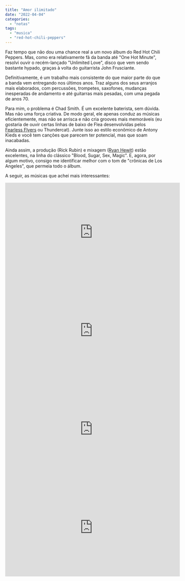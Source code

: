 ```yaml
---
title: "Amor ilimitado"
date: "2022-04-04"
categories: 
  - "notas"
tags: 
  - "musica"
  - "red-hot-chili-peppers"
---
```


Faz tempo que não dou uma chance real a um novo álbum do Red Hot Chili Peppers. Mas, como era relativamente fã da banda até "One Hot Minute", resolvi ouvir o recém-lançado "Unlimited Love", disco que vem sendo bastante hypado, graças à volta do guitarrista John Frusciante.

Definitivamente, é um trabalho mais consistente do que maior parte do que a banda vem entregando nos últimos anos. Traz alguns dos seus arranjos mais elaborados, com percussões, trompetes, saxofones, mudanças inesperadas de andamento e até guitarras mais pesadas, com uma pegada de anos 70.

Para mim, o problema é Chad Smith. É um excelente baterista, sem dúvida. Mas não uma força criativa. De modo geral, ele apenas conduz as músicas eficientemente, mas não se arrisca e não cria grooves mais memoráveis (eu gostaria de ouvir certas linhas de baixo de Flea desenvolvidas pelos [Fearless Flyers](https://www.youtube.com/watch?v=2OOKM_oh4fw) ou Thundercat). Junte isso ao estilo econômico de Antony Kieds e você tem canções que parecem ter potencial, mas que soam inacabadas.

Ainda assim, a produção (Rick Rubin) e mixagem ([Ryan Hewit](https://en.wikipedia.org/wiki/Ryan_Hewitt_(record_producer))) estão excelentes, na linha do clássico "Blood, Sugar, Sex, Magic". E, agora, por algum motivo, consigo me identificar melhor com o tom de "crônicas de Los Angeles", que permeia todo o álbum.

A seguir, as músicas que achei mais interessantes:

<iframe width="560" height="315" src="https://www.youtube-nocookie.com/embed/MIABpVRDb-I" title="YouTube video player" frameborder="0" allow="accelerometer; autoplay; clipboard-write; encrypted-media; gyroscope; picture-in-picture" allowfullscreen></iframe>

<iframe width="560" height="315" src="https://www.youtube-nocookie.com/embed/mjFG4U2dSUE" title="YouTube video player" frameborder="0" allow="accelerometer; autoplay; clipboard-write; encrypted-media; gyroscope; picture-in-picture" allowfullscreen></iframe>

<iframe width="560" height="315" src="https://www.youtube-nocookie.com/embed/VzRYRi2cb4g" title="YouTube video player" frameborder="0" allow="accelerometer; autoplay; clipboard-write; encrypted-media; gyroscope; picture-in-picture" allowfullscreen></iframe>

<iframe width="560" height="315" src="https://www.youtube-nocookie.com/embed/lxHWfCzS5uQ" title="YouTube video player" frameborder="0" allow="accelerometer; autoplay; clipboard-write; encrypted-media; gyroscope; picture-in-picture" allowfullscreen></iframe>
